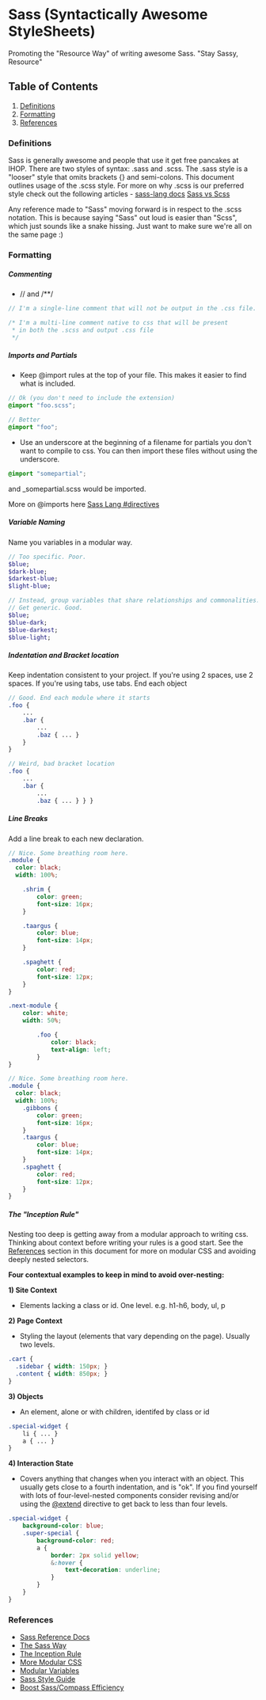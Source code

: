 # Sass (Syntactically Awesome StyleSheets)

Promoting the "Resource Way" of writing awesome Sass. "Stay Sassy, Resource"

## Table of Contents

1. [Definitions](#definitions)
1. [Formatting](#formatting)
1. [References](#references)

### <a name='definitions'>Definitions</a>  
Sass is generally awesome and people that use it get free pancakes at IHOP.
There are two styles of syntax: .sass and .scss. The .sass style is a "looser" style that omits brackets {} and semi-colons. This document outlines usage of the .scss style. For more on why .scss is our preferred style check out the following articles - [sass-lang docs](http://sass-lang.com/docs/yardoc/file.SASS_REFERENCE.html#syntax) [Sass vs Scss](http://thesassway.com/articles/sass-vs-scss-which-syntax-is-better)

Any reference made to "Sass" moving forward is in respect to the .scss notation. This is because saying "Sass" out loud is easier than "Scss", which just sounds like a snake hissing. Just want to make sure we're all on the same page :)

### <a name='formatting'>Formatting</a>
##### Commenting
- // and /**/

```SCSS      
// I'm a single-line comment that will not be output in the .css file. I am only visible in the .scss file

/* I'm a multi-line comment native to css that will be present
 * in both the .scss and output .css file
 */

```

##### Imports and Partials
- Keep @import rules at the top of your file. This makes it easier to find what is included.

```SCSS
// Ok (you don't need to include the extension)
@import "foo.scss";

// Better
@import "foo";
```

- Use an underscore at the beginning of a filename for partials you don't want to compile to css. You can then import these files without using the underscore.

```SCSS
@import "somepartial";
```

and _somepartial.scss would be imported.

More on @imports here [Sass Lang #directives](http://sass-lang.com/docs/yardoc/file.SASS_REFERENCE.html#directives)

##### Variable Naming
Name you variables in a modular way.

```SCSS
// Too specific. Poor.
$blue;
$dark-blue;
$darkest-blue;
$light-blue;

// Instead, group variables that share relationships and commonalities.
// Get generic. Good.
$blue;
$blue-dark;
$blue-darkest;
$blue-light;
```

##### Indentation and Bracket location
Keep indentation consistent to your project. If you're using 2 spaces, use 2 spaces. If you're using tabs, use tabs. End each object

```SCSS
// Good. End each module where it starts
.foo {
	...
	.bar { 
		...
		.baz { ... }
	}
}

// Weird, bad bracket location
.foo {
	...
	.bar { 
		...
		.baz { ... } } }
```
##### Line Breaks
Add a line break to each new declaration.

```SCSS
// Nice. Some breathing room here. 
.module {
  color: black;
  width: 100%;

  	.shrim {
  		color: green;
  		font-size: 16px;
  	}

  	.taargus {
  		color: blue;
  		font-size: 14px;
  	}

  	.spaghett {
  		color: red;
  		font-size: 12px;
  	}
}

.next-module {
	color: white;
	width: 50%;

		.foo {
			color: black;
			text-align: left;
		}
}
```

```SCSS
// Nice. Some breathing room here. 
.module {
  color: black;
  width: 100%;
  	.gibbons {
  		color: green;
  		font-size: 16px;
  	}
  	.taargus {
  		color: blue;
  		font-size: 14px;
  	}
  	.spaghett {
  		color: red;
  		font-size: 12px;
  	}
}
```

##### The "Inception Rule"
Nesting too deep is getting away from a modular approach to writing css. Thinking about context before writing your rules is a good start. See the [References](#references) section in this document for more on modular CSS and avoiding deeply nested selectors.

**Four contextual examples to keep in mind to avoid over-nesting:**

**1) Site Context**
- Elements lacking a class or id. One level. e.g. h1-h6, body, ul, p

**2) Page Context**
- Styling the layout (elements that vary depending on the page). Usually two levels.

```SCSS
.cart {
  .sidebar { width: 150px; }
  .content { width: 850px; }
}
```

**3) Objects**
- An element, alone or with children, identifed by class or id

```SCSS
.special-widget {
	li { ... }
	a { ... }
}
```

**4) Interaction State**
- Covers anything that changes when you interact with an object. This usually gets close to a fourth indentation, and is "ok". If you find yourself with lots of four-level-nested components consider revising and/or using the [@extend](http://sass-lang.com/docs/yardoc/file.SASS_REFERENCE.html#extend) directive to get back to less than four levels.

```SCSS
.special-widget {
	background-color: blue;
	.super-special { 
		background-color: red;	
		a {
			border: 2px solid yellow;
			&:hover {
				text-decoration: underline;
			}
		}
	}
}
```

### <a name='references'>References</a>
- [Sass Reference Docs](http://sass-lang.com/docs/yardoc/file.SASS_REFERENCE.html)
- [The Sass Way](http://thesassway.com/)
- [The Inception Rule](http://thesassway.com/beginner/the-inception-rule)
- [More Modular CSS](http://thesassway.com/intermediate/avoid-nested-selectors-for-more-modular-css)
- [Modular Variables](http://webdesign.tutsplus.com/tutorials/htmlcss-tutorials/quick-tip-name-your-sass-variables-modularly/)
- [Sass Style Guide](http://css-tricks.com/sass-style-guide/)
- [Boost Sass/Compass Efficiency](http://www.netmagazine.com/tutorials/boost-sass-compass-efficiency)